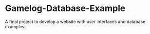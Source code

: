 # Gamelog-Database-Example
A final project to develop a website with user interfaces and database examples.
